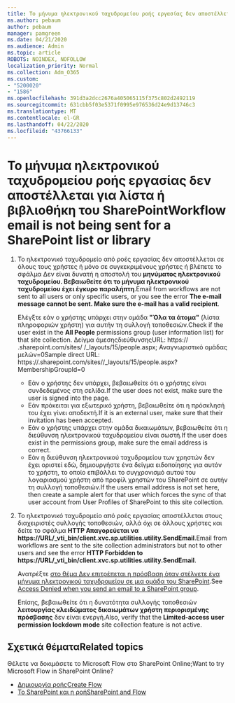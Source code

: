 ```yaml
---
title: Το μήνυμα ηλεκτρονικού ταχυδρομείου ροής εργασίας δεν αποστέλλεται
ms.author: pebaum
author: pebaum
manager: pamgreen
ms.date: 04/21/2020
ms.audience: Admin
ms.topic: article
ROBOTS: NOINDEX, NOFOLLOW
localization_priority: Normal
ms.collection: Adm_O365
ms.custom:
- "5200020"
- "1586"
ms.openlocfilehash: 391d3a2dcc2676a405065115f375c802d2492119
ms.sourcegitcommit: 631cbb5f03e5371f0995e976536d24e9d13746c3
ms.translationtype: MT
ms.contentlocale: el-GR
ms.lasthandoff: 04/22/2020
ms.locfileid: "43766133"
---
```

# <a name="workflow-email-is-not-being-sent-for-a-sharepoint-list-or-library"></a><span data-ttu-id="32810-102">Το μήνυμα ηλεκτρονικού ταχυδρομείου ροής εργασίας δεν αποστέλλεται για λίστα ή βιβλιοθήκη του SharePoint</span><span class="sxs-lookup"><span data-stu-id="32810-102">Workflow email is not being sent for a SharePoint list or library</span></span>

1. <span data-ttu-id="32810-103">Το ηλεκτρονικό ταχυδρομείο από ροές εργασίας δεν αποστέλλεται σε όλους τους χρήστες ή μόνο σε συγκεκριμένους χρήστες ή βλέπετε το σφάλμα Δεν είναι δυνατή η αποστολή του **μηνύματος ηλεκτρονικού ταχυδρομείου. Βεβαιωθείτε ότι το μήνυμα ηλεκτρονικού ταχυδρομείου έχει έγκυρο παραλήπτη**.</span><span class="sxs-lookup"><span data-stu-id="32810-103">Email from workflows are not sent to all users or only specific users, or you see the error **The e-mail message cannot be sent. Make sure the e-mail has a valid recipient**.</span></span>

    <span data-ttu-id="32810-104">Ελέγξτε εάν ο χρήστης υπάρχει στην ομάδα **"Όλα τα άτομα"** (λίστα πληροφοριών χρήστη) για αυτήν τη συλλογή τοποθεσιών.</span><span class="sxs-lookup"><span data-stu-id="32810-104">Check if the user exist in the **All People** permissions group (user information list) for that site collection.</span></span>  <span data-ttu-id="32810-105">Δείγμα άμεσης<tenant>διεύθυνσης<sitename>URL: https:// .sharepoint.com/sites/ /_layouts/15/people.aspx; Αναγνωριστικό ομάδας μελών=0</span><span class="sxs-lookup"><span data-stu-id="32810-105">Sample direct URL: https://<tenant>.sharepoint.com/sites/<sitename>/_layouts/15/people.aspx?MembershipGroupId=0</span></span>

    - <span data-ttu-id="32810-106">Εάν ο χρήστης δεν υπάρχει, βεβαιωθείτε ότι ο χρήστης είναι συνδεδεμένος στη σελίδα.</span><span class="sxs-lookup"><span data-stu-id="32810-106">If the user does not exist, make sure the user is signed into the page.</span></span> 
    - <span data-ttu-id="32810-107">Εάν πρόκειται για εξωτερικό χρήστη, βεβαιωθείτε ότι η πρόσκλησή του έχει γίνει αποδεκτή.</span><span class="sxs-lookup"><span data-stu-id="32810-107">If it is an external user, make sure that their invitation has been accepted.</span></span>
    - <span data-ttu-id="32810-108">Εάν ο χρήστης υπάρχει στην ομάδα δικαιωμάτων, βεβαιωθείτε ότι η διεύθυνση ηλεκτρονικού ταχυδρομείου είναι σωστή.</span><span class="sxs-lookup"><span data-stu-id="32810-108">If the user does exist in the permissions group, make sure the email address is correct.</span></span>
    - <span data-ttu-id="32810-109">Εάν η διεύθυνση ηλεκτρονικού ταχυδρομείου των χρηστών δεν έχει οριστεί εδώ, δημιουργήστε ένα δείγμα ειδοποίησης για αυτόν το χρήστη, το οποίο επιβάλλει το συγχρονισμό αυτού του λογαριασμού χρήστη από προφίλ χρηστών του SharePoint σε αυτήν τη συλλογή τοποθεσιών.</span><span class="sxs-lookup"><span data-stu-id="32810-109">If the users email address is not set here, then create a sample alert for that user which forces the sync of that user account from User Profiles of SharePoint to this site collection.</span></span>
 
2. <span data-ttu-id="32810-110">Το ηλεκτρονικό ταχυδρομείο από ροές εργασίας αποστέλλεται στους διαχειριστές συλλογής τοποθεσιών, αλλά όχι σε άλλους χρήστες και δείτε το σφάλμα **HTTP Απαγορεύεται να <span>https:</span>//URL/_vti_bin/client.xvc.sp.utilities.utility.SendEmail**.</span><span class="sxs-lookup"><span data-stu-id="32810-110">Email from workflows are sent to the site collection administrators but not to other users and see the error **HTTP Forbidden to <span>https:</span>//URL/_vti_bin/client.xvc.sp.utilities.utility.SendEmail**.</span></span>
 

    <span data-ttu-id="32810-111">Ανατρέξτε [στο θέμα Δεν επιτρέπεται η πρόσβαση όταν στέλνετε ένα μήνυμα ηλεκτρονικού ταχυδρομείου σε μια ομάδα του SharePoint](https://docs.microsoft.com/sharepoint/support/sharing-and-permissions/access-denied-when-send-an-email-to-groups).</span><span class="sxs-lookup"><span data-stu-id="32810-111">See [Access Denied when you send an email to a SharePoint group](https://docs.microsoft.com/sharepoint/support/sharing-and-permissions/access-denied-when-send-an-email-to-groups).</span></span>

    <span data-ttu-id="32810-112">Επίσης, βεβαιωθείτε ότι η δυνατότητα συλλογής τοποθεσιών **λειτουργίας κλειδώματος δικαιωμάτων χρήστη περιορισμένης πρόσβασης** δεν είναι ενεργή.</span><span class="sxs-lookup"><span data-stu-id="32810-112">Also, verify that the **Limited-access user permission lockdown mode** site collection feature is not active.</span></span>


## <a name="related-topics"></a><span data-ttu-id="32810-113">Σχετικά θέματα</span><span class="sxs-lookup"><span data-stu-id="32810-113">Related topics</span></span>
<span data-ttu-id="32810-114">Θέλετε να δοκιμάσετε το Microsoft Flow στο SharePoint Online;</span><span class="sxs-lookup"><span data-stu-id="32810-114">Want to try Microsoft Flow in SharePoint Online?</span></span>
- [<span data-ttu-id="32810-115">Δημιουργία ροής</span><span class="sxs-lookup"><span data-stu-id="32810-115">Create Flow</span></span>](https://support.office.com/article/Create-a-flow-for-a-list-or-library-in-SharePoint-Online-or-OneDrive-for-Business-a9c3e03b-0654-46af-a254-20252e580d01) 
- [<span data-ttu-id="32810-116">Το SharePoint και η ροή</span><span class="sxs-lookup"><span data-stu-id="32810-116">SharePoint and Flow</span></span>](https://flow.microsoft.com/blog/sharepoint-and-flow/) 


